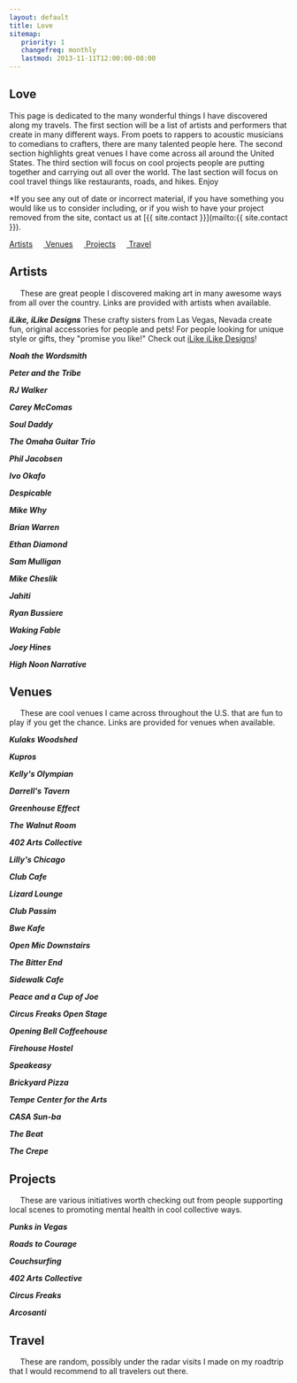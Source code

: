 ```yaml
---
layout: default
title: Love
sitemap:
   priority: 1
   changefreq: monthly
   lastmod: 2013-11-11T12:00:00-08:00
---
```


Love
----

This page is dedicated to the many wonderful things I have discovered along my travels. The first section will be a list of artists and performers that create in many different ways. From poets to rappers to acoustic musicians to comedians to crafters, there are many talented people here. The second section highlights great venues I have come across all around the United States. The third section will focus on cool projects people are putting together and carrying out all over the world. The last section will focus on cool travel things like restaurants, roads, and hikes. Enjoy

*If you see any out of date or incorrect material, if you have something you would like us to consider including, or if you wish to have your project removed from the site, contact us at [{{ site.contact }}](mailto:{{ site.contact }}).

<a href = "#Artists"> Artists</a>&nbsp;&nbsp;&nbsp;&nbsp;&nbsp;<a href = "#Venues"> Venues</a>&nbsp;&nbsp;&nbsp;&nbsp;&nbsp;<a href = "#Projects"> Projects</a>&nbsp;&nbsp;&nbsp;&nbsp;&nbsp;<a href = "#Travel"> Travel</a>

<a name="Artists"></a>
Artists
---
&nbsp;&nbsp;&nbsp;&nbsp;&nbsp;These are great people I discovered making art in many awesome ways from all over the country. Links are provided with artists when available.

***iLike, iLike Designs***
These crafty sisters from Las Vegas, Nevada create fun, original accessories for people and pets! For people looking for unique style or gifts, they "promise you like!" Check out <a href="https://www.etsy.com/shop/ilikeilikedesigns">iLike iLike Designs</a>!

***Noah the Wordsmith***


***Peter and the Tribe***


***RJ Walker***


***Carey McComas***


***Soul Daddy***


***The Omaha Guitar Trio***


***Phil Jacobsen***


***Ivo Okafo***


***Despicable***


***Mike Why***


***Brian Warren***


***Ethan Diamond***


***Sam Mulligan***


***Mike Cheslik***


***Jahiti***


***Ryan Bussiere***


***Waking Fable***


***Joey Hines***


***High Noon Narrative***


<a name="Venues"></a>
Venues
---
&nbsp;&nbsp;&nbsp;&nbsp;&nbsp;These are cool venues I came across throughout the U.S. that are fun to play if you get the chance. Links are provided for venues when available.

***Kulaks Woodshed***


***Kupros***


***Kelly's Olympian***


***Darrell's Tavern***


***Greenhouse Effect***


***The Walnut Room***


***402 Arts Collective***


***Lilly's Chicago***


***Club Cafe***


***Lizard Lounge***


***Club Passim***


***Bwe Kafe***


***Open Mic Downstairs***


***The Bitter End***


***Sidewalk Cafe***


***Peace and a Cup of Joe***


***Circus Freaks Open Stage***


***Opening Bell Coffeehouse***


***Firehouse Hostel***


***Speakeasy***


***Brickyard Pizza***


***Tempe Center for the Arts***


***CASA Sun-ba***


***The Beat***


***The Crepe***



<a name="Projects"></a>
Projects
---
&nbsp;&nbsp;&nbsp;&nbsp;&nbsp;These are various initiatives worth checking out from people supporting local scenes to promoting mental health in cool collective ways.

***Punks in Vegas***


***Roads to Courage***


***Couchsurfing***


***402 Arts Collective***


***Circus Freaks***


***Arcosanti***


<a name="Travel"></a>
Travel
---
&nbsp;&nbsp;&nbsp;&nbsp;&nbsp;These are random, possibly under the radar visits I made on my roadtrip that I would recommend to all travelers out there.
